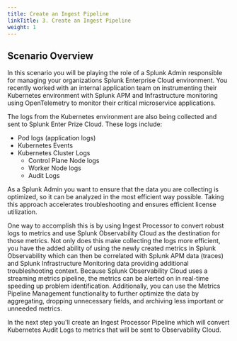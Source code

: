 ```yaml
---
title: Create an Ingest Pipeline
linkTitle: 3. Create an Ingest Pipeline
weight: 1
---
```


## Scenario Overview

In this scenario you will be playing the role of a Splunk Admin responsible for managing your organizations Splunk Enterprise Cloud environment. You recently worked with an internal application team on instrumenting their Kubernetes environment with Splunk APM and Infrastructure monitoring using OpenTelemetry to monitor their critical microservice applications.

The logs from the Kubernetes environment are also being collected and sent to Splunk Enter Prize Cloud. These logs include:

* Pod logs (application logs)
* Kubernetes Events
* Kubernetes Cluster Logs
  * Control Plane Node logs
  * Worker Node logs
  * Audit Logs

As a Splunk Admin you want to ensure that the data you are collecting is optimized, so it can be analyzed in the most efficient way possible. Taking this approach accelerates troubleshooting and ensures efficient license utilization.

One way to accomplish this is by using Ingest Processor to convert robust logs to metrics and use Splunk Observability Cloud as the destination for those metrics. Not only does this make collecting the logs more efficient, you have the added ability of using the newly created metrics in Splunk Observability which can then be correlated with Splunk APM data (traces) and Splunk Infrastructure Monitoring data providing additional troubleshooting context. Because Splunk Observability Cloud uses a streaming metrics pipeline, the metrics can be alerted on in real-time speeding up problem identification. Additionally, you can use the Metrics Pipeline Management functionality to further optimize the data by aggregating, dropping unnecessary fields, and archiving less important or unneeded metrics.

In the next step you'll create an Ingest Processor Pipeline which will convert Kubernetes Audit Logs to metrics that will be sent to Observability Cloud.
